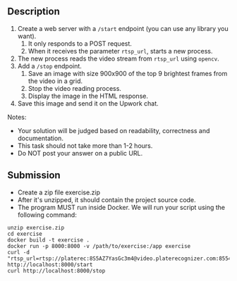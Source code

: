 ## Description

1. Create a web server with a `/start` endpoint (you can use any library you want).
   1. It only responds to a POST request.
   2. When it receives the parameter `rtsp_url`,  starts a new process.
2. The new process reads the video stream from `rtsp_url` using `opencv`.
3. Add a `/stop` endpoint.
   1. Save an image with size 900x900 of the top 9 brightest frames from the video in a grid.
   2. Stop the video reading process.
   3. Display the image in the HTML response.
4. Save this image and send it on the Upwork chat.

Notes:
- Your solution will be judged based on readability, correctness and documentation.
- This task should not take more than 1-2 hours.
- Do NOT post your answer on a public URL.

## Submission

- Create a zip file exercise.zip
- After it's unzipped, it should contain the project source code.
- The program MUST run inside Docker. We will run your script using the following command:

```shell
unzip exercise.zip
cd exercise
docker build -t exercise .
docker run -p 8000:8000 -v /path/to/exercise:/app exercise
curl -d "rtsp_url=rtsp://platerec:8S5AZ7YasGc3m4@video.platerecognizer.com:8554/demo" http://localhost:8000/start
curl http://localhost:8000/stop
```

